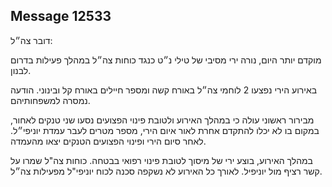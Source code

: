 ## Message 12533

דובר צה״ל:

מוקדם יותר היום, נורה ירי מסיבי של טילי נ״ט כנגד כוחות צה״ל במהלך פעילות בדרום לבנון. 

באירוע הירי נפצעו 2 לוחמי צה״ל באורח קשה ומספר חיילים באורח קל ובינוני. הודעה נמסרה למשפחותיהם.

מבירור ראשוני עולה כי במהלך האירוע ולטובת פינוי הפצועים נסעו שני טנקים לאחור, במקום בו לא יכלו להתקדם אחרת לאור איום הירי, מספר מטרים לעבר עמדת יוניפי״ל. 
לאחר סיום הירי ופינוי הפצועים הטנקים יצאו מהעמדה. 

במהלך האירוע, בוצע ירי של מיסוך לטובת פינוי רפואי בבטחה. כוחות צה"ל שמרו על קשר רציף מול יוניפיל.
לאורך כל האירוע לא נשקפה סכנה לכוח יוניפי"ל מפעילות צה״ל.

